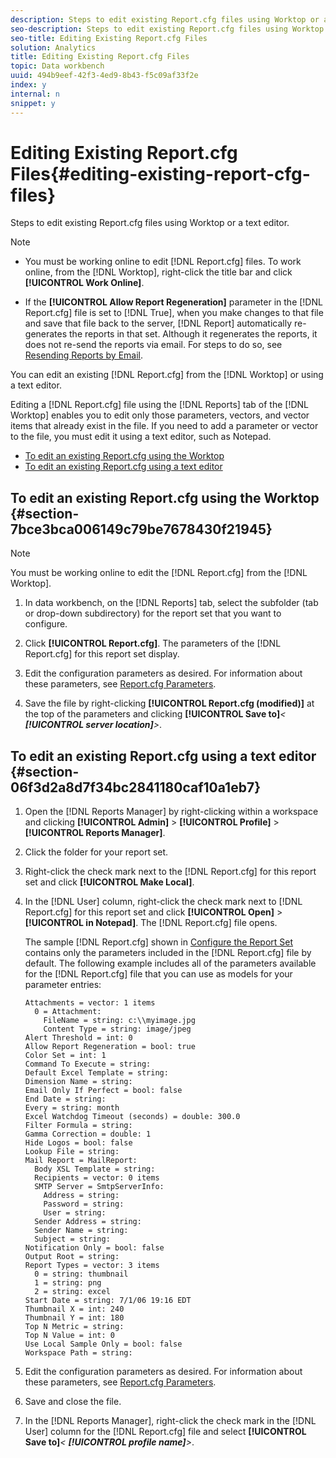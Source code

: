 ```yaml
---
description: Steps to edit existing Report.cfg files using Worktop or a text editor.
seo-description: Steps to edit existing Report.cfg files using Worktop or a text editor.
seo-title: Editing Existing Report.cfg Files
solution: Analytics
title: Editing Existing Report.cfg Files
topic: Data workbench
uuid: 494b9eef-42f3-4ed9-8b43-f5c09af33f2e
index: y
internal: n
snippet: y
---
```


# Editing Existing Report.cfg Files{#editing-existing-report-cfg-files}

Steps to edit existing Report.cfg files using Worktop or a text editor.

>[!NOTE]
>
>* You must be working online to edit [!DNL Report.cfg] files. To work online, from the [!DNL Worktop], right-click the title bar and click **[!UICONTROL Work Online]**. 
>
>* If the **[!UICONTROL Allow Report Regeneration]** parameter in the [!DNL Report.cfg] file is set to [!DNL True], when you make changes to that file and save that file back to the server, [!DNL Report] automatically re-generates the reports in that set. Although it regenerates the reports, it does not re-send the reports via email. For steps to do so, see [Resending Reports by Email](../../../../home/c-rpt-oview/c-work-rpt-sets/c-edit-ex-rpt-files/t-res-rpts-email.md#task-b0a21f1c925f4e5d82560581ae4cf607). 
>

You can edit an existing [!DNL Report.cfg] from the [!DNL Worktop] or using a text editor.

Editing a [!DNL Report.cfg] file using the [!DNL Reports] tab of the [!DNL Worktop] enables you to edit only those parameters, vectors, and vector items that already exist in the file. If you need to add a parameter or vector to the file, you must edit it using a text editor, such as Notepad.

* [To edit an existing Report.cfg using the Worktop](../../../../home/c-rpt-oview/c-work-rpt-sets/c-edit-ex-rpt-files/c-edit-ex-rpt-files.md#section-7bce3bca006149c79be7678430f21945) 
* [To edit an existing Report.cfg using a text editor](../../../../home/c-rpt-oview/c-work-rpt-sets/c-edit-ex-rpt-files/c-edit-ex-rpt-files.md#section-06f3d2a8d7f34bc2841180caf10a1eb7)

## To edit an existing Report.cfg using the Worktop {#section-7bce3bca006149c79be7678430f21945}

>[!NOTE]
>
>You must be working online to edit the [!DNL Report.cfg] from the [!DNL Worktop].

1. In data workbench, on the [!DNL Reports] tab, select the subfolder (tab or drop-down subdirectory) for the report set that you want to configure. 
1. Click **[!UICONTROL Report.cfg]**. The parameters of the [!DNL Report.cfg] for this report set display. 

1. Edit the configuration parameters as desired. For information about these parameters, see [Report.cfg Parameters](../../../../home/c-rpt-oview/c-rpt-param-ref/c-rpt-param.md#concept-838e59d72d3f4cb29ee15f5c7eb0ceff). 
1. Save the file by right-clicking **[!UICONTROL Report.cfg (modified)]** at the top of the parameters and clicking **[!UICONTROL Save to]***< **[!UICONTROL server location]**>*.

## To edit an existing Report.cfg using a text editor {#section-06f3d2a8d7f34bc2841180caf10a1eb7}

1. Open the [!DNL Reports Manager] by right-clicking within a workspace and clicking **[!UICONTROL Admin]** > **[!UICONTROL Profile]** > **[!UICONTROL Reports Manager]**. 

1. Click the folder for your report set. 
1. Right-click the check mark next to the [!DNL Report.cfg] for this report set and click **[!UICONTROL Make Local]**. 

1. In the [!DNL User] column, right-click the check mark next to [!DNL Report.cfg] for this report set and click **[!UICONTROL Open]** > **[!UICONTROL in Notepad]**. The [!DNL Report.cfg] file opens.

   The sample [!DNL Report.cfg] shown in [Configure the Report Set](../../../../home/c-rpt-oview/c-work-rpt-sets/t-create-rpt-set/t-config-rpt-set/t-config-rpt-set.md#task-cfb2fd0c28bc48c2acdd582fe0d670d0) contains only the parameters included in the [!DNL Report.cfg] file by default. The following example includes all of the parameters available for the [!DNL Report.cfg] file that you can use as models for your parameter entries: 

   ```
   Attachments = vector: 1 items
     0 = Attachment:
       FileName = string: c:\\myimage.jpg
       Content Type = string: image/jpeg
   Alert Threshold = int: 0
   Allow Report Regeneration = bool: true
   Color Set = int: 1
   Command To Execute = string: 
   Default Excel Template = string: 
   Dimension Name = string: 
   Email Only If Perfect = bool: false
   End Date = string: 
   Every = string: month
   Excel Watchdog Timeout (seconds) = double: 300.0
   Filter Formula = string: 
   Gamma Correction = double: 1
   Hide Logos = bool: false
   Lookup File = string: 
   Mail Report = MailReport: 
     Body XSL Template = string: 
     Recipients = vector: 0 items
     SMTP Server = SmtpServerInfo: 
       Address = string: 
       Password = string: 
       User = string: 
     Sender Address = string: 
     Sender Name = string: 
     Subject = string: 
   Notification Only = bool: false
   Output Root = string: 
   Report Types = vector: 3 items
     0 = string: thumbnail
     1 = string: png
     2 = string: excel
   Start Date = string: 7/1/06 19:16 EDT
   Thumbnail X = int: 240
   Thumbnail Y = int: 180
   Top N Metric = string: 
   Top N Value = int: 0
   Use Local Sample Only = bool: false
   Workspace Path = string: 
   ```

1. Edit the configuration parameters as desired. For information about these parameters, see [Report.cfg Parameters](../../../../home/c-rpt-oview/c-rpt-param-ref/c-rpt-param.md#concept-838e59d72d3f4cb29ee15f5c7eb0ceff). 
1. Save and close the file. 
1. In the [!DNL Reports Manager], right-click the check mark in the [!DNL User] column for the [!DNL Report.cfg] file and select **[!UICONTROL Save to]***< **[!UICONTROL profile name]**>*.

